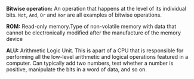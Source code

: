 **Bitwise operation:**
    An operation that happens at the level of its individual bits. `Not`, `And`, `Or` and `Xor` are all examples of bitwise operations. 

**ROM:**
    Read-only memory.Type of non-volatile memory with data that cannot be electronically modified after the manufacture of the memory device

**ALU:**
    Arithmetic Logic Unit. This is apart of a CPU that is responsible for performing all the low-level arithmetic and logical operations featured in a computer. Can typically add two numbers, test whether a number is positive, manipulate the bits in a word of data, and so on.
